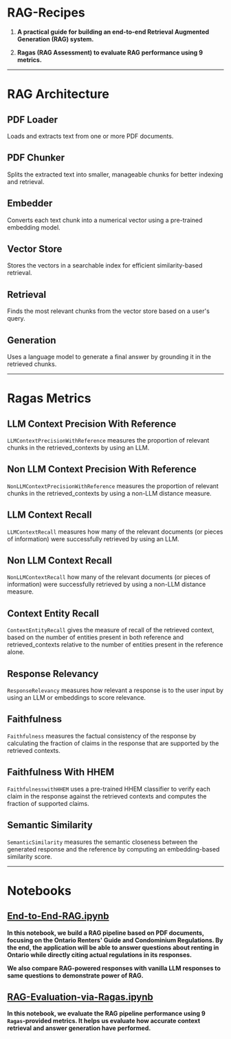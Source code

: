 # RAG-Recipes

1. **A practical guide for building an end-to-end Retrieval Augmented Generation (RAG) system.**

2. **Ragas (RAG Assessment) to evaluate RAG performance using 9 metrics.**

---

# RAG Architecture

## PDF Loader
Loads and extracts text from one or more PDF documents.

## PDF Chunker
Splits the extracted text into smaller, manageable chunks for better indexing and retrieval.

## Embedder
Converts each text chunk into a numerical vector using a pre-trained embedding model.

## Vector Store
Stores the vectors in a searchable index for efficient similarity-based retrieval.

## Retrieval
Finds the most relevant chunks from the vector store based on a user's query.

## Generation
Uses a language model to generate a final answer by grounding it in the retrieved chunks.

---

# Ragas Metrics

## LLM Context Precision With Reference
`LLMContextPrecisionWithReference` measures the proportion of relevant chunks in the retrieved_contexts by using an LLM.

## Non LLM Context Precision With Reference
`NonLLMContextPrecisionWithReference` measures the proportion of relevant chunks in the retrieved_contexts by using a non-LLM distance measure.

## LLM Context Recall
`LLMContextRecall` measures how many of the relevant documents (or pieces of information) were successfully retrieved by using an LLM.

## Non LLM Context Recall
`NonLLMContextRecall` how many of the relevant documents (or pieces of information) were successfully retrieved by using a non-LLM distance measure.

## Context Entity Recall
`ContextEntityRecall` gives the measure of recall of the retrieved context, based on the number of entities present in both reference and retrieved_contexts relative to the number of entities present in the reference alone.

## Response Relevancy
`ResponseRelevancy` measures how relevant a response is to the user input by using an LLM or embeddings to score relevance.

## Faithfulness
`Faithfulness` measures the factual consistency of the response by calculating the fraction of claims in the response that are supported by the retrieved contexts.

## Faithfulness With HHEM
`FaithfulnesswithHHEM` uses a pre-trained HHEM classifier to verify each claim in the response against the retrieved contexts and computes the fraction of supported claims.

## Semantic Similarity
`SemanticSimilarity` measures the semantic closeness between the generated response and the reference by computing an embedding-based similarity score.

---

# Notebooks

## [End-to-End-RAG.ipynb](https://github.com/szamani20/RAG-Recipes/blob/main/End-to-End-RAG.ipynb)

**In this notebook, we build a RAG pipeline based on PDF documents, focusing on the Ontario Renters' Guide and Condominium Regulations. By the end, the application will be able to answer questions about renting in Ontario while directly citing actual regulations in its responses.**

**We also compare RAG-powered responses with vanilla LLM responses to same questions to demonstrate power of RAG.**

## [RAG-Evaluation-via-Ragas.ipynb](https://github.com/szamani20/RAG-Recipes/blob/main/RAG-Evaluation-via-Ragas.ipynb)

**In this notebook, we evaluate the RAG pipeline performance using 9 `Ragas`-provided metrics. It helps us evaluate how accurate context retrieval and answer generation have performed.**

